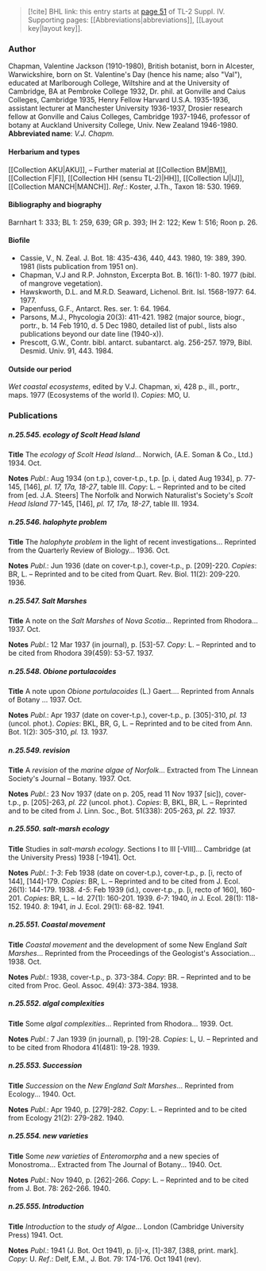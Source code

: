 > [!cite] BHL link: this entry starts at [page 51](https://www.biodiversitylibrary.org/page/33265728) of TL-2 Suppl. IV.
> Supporting pages: [[Abbreviations|abbreviations]], [[Layout key|layout key]].

### Author

Chapman, Valentine Jackson (1910-1980), British botanist, born in Alcester, Warwickshire, born on St. Valentine's Day (hence his name; also "Val"), educated at Marlborough College, Wiltshire and at the University of Cambridge, BA at Pembroke College 1932, Dr. phil. at Gonville and Caius Colleges, Cambridge 1935, Henry Fellow Harvard U.S.A. 1935-1936, assistant lecturer at Manchester University 1936-1937, Drosier research fellow at Gonville and Caius Colleges, Cambridge 1937-1946, professor of botany at Auckland University College, Univ. New Zealand 1946-1980. 
**Abbreviated name**: *V.J. Chapm.*

#### Herbarium and types

[[Collection AKU|AKU]], – Further material at [[Collection BM|BM]], [[Collection F|F]], [[Collection HH (sensu TL-2)|HH]], [[Collection IJ|IJ]], [[Collection MANCH|MANCH]].
*Ref*.: Koster, J.Th., Taxon 18: 530. 1969.

#### Bibliography and biography

Barnhart 1: 333; BL 1: 259, 639; GR p. 393; IH 2: 122; Kew 1: 516; Roon p. 26.

#### Biofile

- Cassie, V., N. Zeal. J. Bot. 18: 435-436, 440, 443. 1980, 19: 389, 390. 1981 (lists publication from 1951 on).
- Chapman, V.J and R.P. Johnston, Excerpta Bot. B. 16(1): 1-80. 1977 (bibl. of mangrove vegetation).
- Hawskworth, D.L. and M.R.D. Seaward, Lichenol. Brit. Isl. 1568-1977: 64. 1977.
- Papenfuss, G.F., Antarct. Res. ser. 1: 64. 1964.
- Parsons, M.J., Phycologia 20(3): 411-421. 1982 (major source, biogr., portr., b. 14 Feb 1910, d. 5 Dec 1980, detailed list of publ., lists also publications beyond our date line (1940-x)).
- Prescott, G.W., Contr. bibl. antarct. subantarct. alg. 256-257. 1979, Bibl. Desmid. Univ. 91, 443. 1984.

#### Outside our period

*Wet coastal ecosystems*, edited by V.J. Chapman, xi, 428 p., ill., portr., maps. 1977 (Ecosystems of the world I). *Copies*: MO, U.

### Publications

##### n.25.545. ecology of Scolt Head Island

**Title**
The *ecology of Scolt Head Island*... Norwich, (A.E. Soman & Co., Ltd.) 1934. Oct.

**Notes**
*Publ*.: Aug 1934 (on t.p.), cover-t.p., t.p. \[p. i, dated Aug 1934\], p. 77-145, \[146\], *pl. 17, 17a, 18-27*, table III. *Copy*: L. – Reprinted and to be cited from \[ed. J.A. Steers\] The Norfolk and Norwich Naturalist's Society's *Scolt Head Island* 77-145, \[146\], *pl. 17, 17a, 18-27*, table III. 1934.

##### n.25.546. halophyte problem

**Title**
The *halophyte problem* in the light of recent investigations... Reprinted from the Quarterly Review of Biology... 1936. Oct.

**Notes**
*Publ*.: Jun 1936 (date on cover-t.p.), cover-t.p., p. \[209\]-220. *Copies*: BR, L. – Reprinted and to be cited from Quart. Rev. Biol. 11(2): 209-220. 1936.

##### n.25.547. Salt Marshes

**Title**
A note on the *Salt Marshes* of *Nova Scotia*... Reprinted from Rhodora... 1937. Oct.

**Notes**
*Publ*.: 12 Mar 1937 (in journal), p. \[53\]-57. *Copy*: L. – Reprinted and to be cited from Rhodora 39(459): 53-57. 1937.

##### n.25.548. Obione portulacoides

**Title**
A note upon *Obione portulacoides* (L.) Gaert.... Reprinted from Annals of Botany ... 1937. Oct.

**Notes**
*Publ*.: Apr 1937 (date on cover-t.p.), cover-t.p., p. \[305\]-310, *pl. 13* (uncol. phot.). *Copies*: BKL, BR, G, L. – Reprinted and to be cited from Ann. Bot. 1(2): 305-310, *pl. 13.* 1937.

##### n.25.549. revision

**Title**
A *revision* of the *marine algae of Norfolk*... Extracted from The Linnean Society's Journal – Botany. 1937. Oct.

**Notes**
*Publ*.: 23 Nov 1937 (date on p. 205, read 11 Nov 1937 \[sic\]), cover-t.p., p. \[205\]-263, *pl. 22* (uncol. phot.). *Copies*: B, BKL, BR, L. – Reprinted and to be cited from J. Linn. Soc., Bot. 51(338): 205-263, *pl. 22.* 1937.

##### n.25.550. salt-marsh ecology

**Title**
Studies in *salt-marsh ecology*. Sections I to III \[-VIII\]... Cambridge (at the University Press) 1938 \[-1941\]. Oct.

**Notes**
*Publ*.: *1-3*: Feb 1938 (date on cover-t.p.), cover-t.p., p. \[i, recto of 144\], \[144\]-179. *Copies*: BR, L. – Reprinted and to be cited from J. Ecol. 26(1): 144-179. 1938.
*4-5*: Feb 1939 (id.), cover-t.p., p. \[i, recto of 160\], 160-201. *Copies*: BR, L. – Id. 27(1): 160-201. 1939.
*6-7*: 1940, *in* J. Ecol. 28(1): 118-152. 1940.
*8*: 1941, *in* J. Ecol. 29(1): 68-82. 1941.

##### n.25.551. Coastal movement

**Title**
*Coastal movement* and the development of some New England *Salt Marshes*... Reprinted from the Proceedings of the Geologist's Association... 1938. Oct.

**Notes**
*Publ*.: 1938, cover-t.p., p. 373-384. *Copy*: BR. – Reprinted and to be cited from Proc. Geol. Assoc. 49(4): 373-384. 1938.

##### n.25.552. algal complexities

**Title**
Some *algal complexities*... Reprinted from Rhodora... 1939. Oct.

**Notes**
*Publ*.: 7 Jan 1939 (in journal), p. \[19\]-28. *Copies*: L, U. – Reprinted and to be cited from Rhodora 41(481): 19-28. 1939.

##### n.25.553. Succession

**Title**
*Succession* on the *New England Salt Marshes*... Reprinted from Ecology... 1940. Oct.

**Notes**
*Publ*.: Apr 1940, p. \[279\]-282. *Copy*: L. – Reprinted and to be cited from Ecology 21(2): 279-282. 1940.

##### n.25.554. new varieties

**Title**
Some *new varieties* of *Enteromorpha* and a new species of Monostroma... Extracted from The Journal of Botany... 1940. Oct.

**Notes**
*Publ*.: Nov 1940, p. \[262\]-266. *Copy*: L. – Reprinted and to be cited from J. Bot. 78: 262-266. 1940.

##### n.25.555. Introduction

**Title**
*Introduction* to the *study of Algae*... London (Cambridge University Press) 1941. Oct.

**Notes**
*Publ*.: 1941 (J. Bot. Oct 1941), p. \[i\]-x, \[1\]-387, \[388, print. mark\]. *Copy*: U.
*Ref*.: Delf, E.M., J. Bot. 79: 174-176. Oct 1941 (rev).

